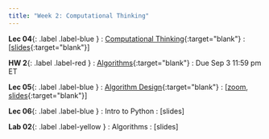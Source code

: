 ```yaml
---
title: "Week 2: Computational Thinking"
---
```



**Lec 04**{: .label .label-blue }
: [Computational Thinking](https://edstem.org/us/courses/60560/lessons/113982){:target="blank"}
  : [[slides](https://drive.google.com/file/d/11cxVv444nneA9JWD_0kfU1-r_42qqVY5/view?usp=sharing){:target="blank"}\]


**HW 2**{: .label .label-red }
: [Algorithms](https://edstem.org/us/courses/60560/lessons/115002){:target="blank"}
  : Due Sep 3 11:59 pm ET

**Lec 05**{: .label .label-blue }
: [Algorithm Design](https://edstem.org/us/courses/60560/lessons/114312){:target="blank"}
  : [[zoom](https://morganstate.zoom.us/j/91916688161), [slides](https://drive.google.com/file/d/18UaucMRkjal1SLuLEnppLdkN-u73QPYQ/view?usp=sharing){:target="blank"}\]

**Lec 06**{: .label .label-blue }
: Intro to Python
  : [slides]

**Lab 02**{: .label .label-yellow }
: Algorithms
  : [slides]
